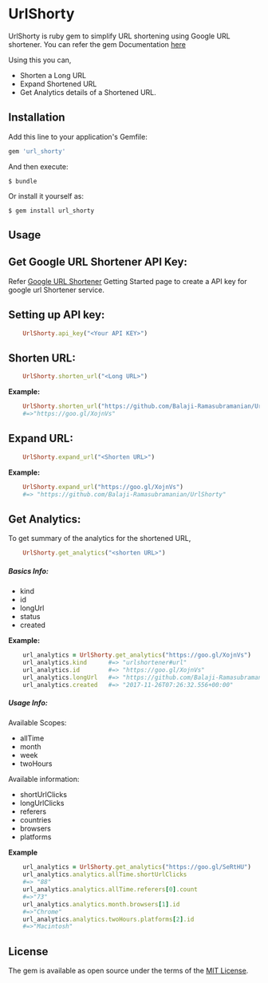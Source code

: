 # UrlShorty

UrlShorty is ruby gem to simplify URL shortening using Google URL shortener. 
You can refer the gem Documentation [here](http://www.rubydoc.info/gems/url_shorty/0.0.6)

  Using this you can,
- Shorten a Long URL
- Expand Shortened URL
- Get Analytics details of a Shortened URL. 

## Installation

Add this line to your application's Gemfile:

```ruby
gem 'url_shorty'
```

And then execute:

    $ bundle

Or install it yourself as:

    $ gem install url_shorty

## Usage
## Get Google URL Shortener API Key:
Refer [Google URL Shortener](https://developers.google.com/url-shortener/v1/getting_started) Getting Started page to create a API key for google url Shortener service. 

## Setting up API key:

```ruby
	UrlShorty.api_key("<Your API KEY>")
```
## Shorten URL:
```ruby
	UrlShorty.shorten_url("<Long URL>")
```

**Example:**

```ruby
	UrlShorty.shorten_url("https://github.com/Balaji-Ramasubramanian/UrlShorty")
	#=>"https://goo.gl/XojnVs" 
```

## Expand URL:
```ruby
	UrlShorty.expand_url("<Shorten URL>")
 ```

**Example:**
```ruby
	UrlShorty.expand_url("https://goo.gl/XojnVs")
	#=> "https://github.com/Balaji-Ramasubramanian/UrlShorty"
 ```

## Get Analytics:
   To get summary of the analytics for the shortened URL,
```ruby
	UrlShorty.get_analytics("<shorten URL>")
```
##### Basics Info:

- kind
- id
- longUrl
- status
- created

**Example:**
```ruby
    url_analytics = UrlShorty.get_analytics("https://goo.gl/XojnVs")
	url_analytics.kind  	#=> "urlshortener#url"
	url_analytics.id 		#=> "https://goo.gl/XojnVs"
	url_analytics.longUrl 	#=> "https://github.com/Balaji-Ramasubramanian/UrlShorty"
	url_analytics.created 	#=> "2017-11-26T07:26:32.556+00:00"
```
##### Usage Info:
Available Scopes:
- allTime
- month
- week
- twoHours

Available information:
- shortUrlClicks
- longUrlClicks
- referers
- countries
- browsers
- platforms


**Example**
```ruby
	url_analytics = UrlShorty.get_analytics("https://goo.gl/SeRtHU")
	url_analytics.analytics.allTime.shortUrlClicks 			
	#=> "88"
	url_analytics.analytics.allTime.referers[0].count 		
	#=>"73"
	url_analytics.analytics.month.browsers[1].id 			
	#=>"Chrome"
	url_analytics.analytics.twoHours.platforms[2].id 		
	#=>"Macintosh"
```


## License

The gem is available as open source under the terms of the [MIT License](http://opensource.org/licenses/MIT).


